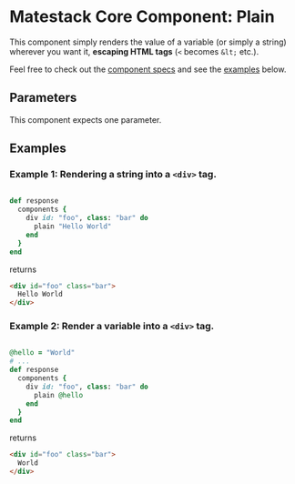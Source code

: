 # Matestack Core Component: Plain

This component simply renders the value of a variable (or simply a string) wherever you want it, **escaping HTML tags** (`<` becomes `&lt;` etc.).

Feel free to check out the [component specs](/spec/usage/components/plain_spec.rb) and see the [examples](#examples) below.

## Parameters
This component expects one parameter.

## Examples

### Example 1: Rendering a string into a `<div>` tag.

```ruby

def response
  components {
    div id: "foo", class: "bar" do
      plain "Hello World"
    end
  }
end

```

returns

```html
<div id="foo" class="bar">
  Hello World
</div>
```
### Example 2: Render a variable into a `<div>` tag.

```ruby

@hello = "World"
# ...
def response
  components {
    div id: "foo", class: "bar" do
      plain @hello
    end
  }
end

```

returns

```html
<div id="foo" class="bar">
  World
</div>
```
